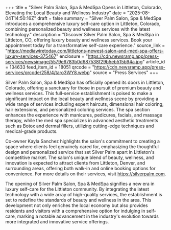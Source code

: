 +++
title = "Silver Palm Salon, Spa & MedSpa Opens in Littleton, Colorado, Elevating the Local Beauty and Wellness Industry"
date = "2025-08-04T14:50:16Z"
draft = false
summary = "Silver Palm Salon, Spa & MedSpa introduces a comprehensive luxury self-care option in Littleton, Colorado, combining personalized beauty and wellness services with the latest technology."
description = "Discover Silver Palm Salon, Spa & MedSpa in Littleton, CO, offering luxury beauty and wellness services. Book your appointment today for a transformative self-care experience."
source_link = "https://mediawiretoday.com/littletons-newest-salon-and-med-spa-offers-luxury-services-375467"
enclosure = "https://cdn.newsramp.app/press-services/newsimage/5579e6783b0d687538f29b5eb515b94a.jpg"
article_id = 134633
feed_item_id = 18051
qrcode = "https://cdn.newsramp.app/press-services/qrcode/258/4/taro3WY8.webp"
source = "Press Services"
+++

<p>Silver Palm Salon, Spa & MedSpa has officially opened its doors in Littleton, Colorado, offering a sanctuary for those in pursuit of premium beauty and wellness services. This full-service establishment is poised to make a significant impact on the local beauty and wellness scene by providing a wide range of services including expert haircuts, dimensional hair coloring, hair extensions, and personalized coloring services. The spa section enhances the experience with manicures, pedicures, facials, and massage therapy, while the med spa specializes in advanced aesthetic treatments such as Botox and dermal fillers, utilizing cutting-edge techniques and medical-grade products.</p><p>Co-owner Kayla Sanchez highlights the salon's commitment to creating a space where clients feel genuinely cared for, emphasizing the thoughtful design and personalized service that set Silver Palm apart in Littleton's competitive market. The salon's unique blend of beauty, wellness, and innovation is expected to attract clients from Littleton, Denver, and surrounding areas, offering both walk-in and online booking options for convenience. For more details on their services, visit <a href='https://silverpalm.com' rel='nofollow' target='_blank'>https://silverpalm.com</a>.</p><p>The opening of Silver Palm Salon, Spa & MedSpa signifies a new era in luxury self-care for the Littleton community. By integrating the latest technology with a wide array of high-quality services, the establishment is set to redefine the standards of beauty and wellness in the area. This development not only enriches the local economy but also provides residents and visitors with a comprehensive option for indulging in self-care, marking a notable advancement in the industry's evolution towards more integrated and innovative service offerings.</p>